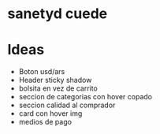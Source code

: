 # sanetyd cuede




# Ideas
* Boton usd/ars
* Header sticky shadow
* bolsita en vez de carrito
* seccion de categorias con hover copado
* seccion calidad al comprador
* card con hover img
* medios de pago